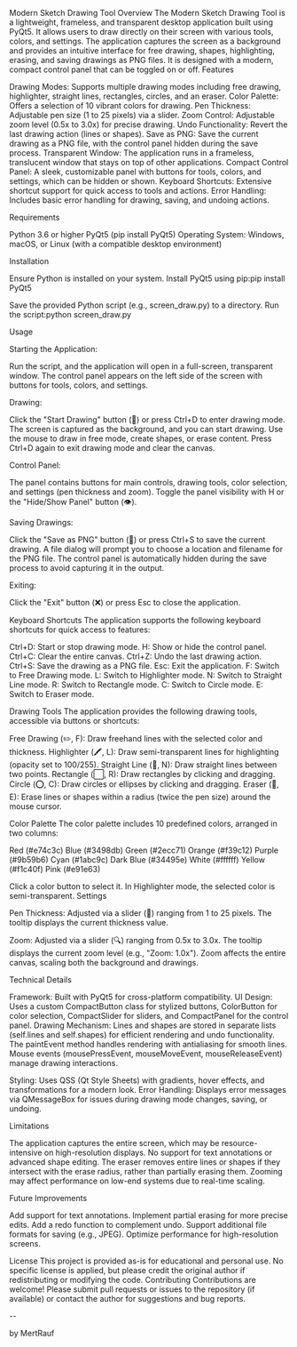 Modern Sketch Drawing Tool
Overview
The Modern Sketch Drawing Tool is a lightweight, frameless, and transparent desktop application built using PyQt5. It allows users to draw directly on their screen with various tools, colors, and settings. The application captures the screen as a background and provides an intuitive interface for free drawing, shapes, highlighting, erasing, and saving drawings as PNG files. It is designed with a modern, compact control panel that can be toggled on or off.
Features

Drawing Modes: Supports multiple drawing modes including free drawing, highlighter, straight lines, rectangles, circles, and an eraser.
Color Palette: Offers a selection of 10 vibrant colors for drawing.
Pen Thickness: Adjustable pen size (1 to 25 pixels) via a slider.
Zoom Control: Adjustable zoom level (0.5x to 3.0x) for precise drawing.
Undo Functionality: Revert the last drawing action (lines or shapes).
Save as PNG: Save the current drawing as a PNG file, with the control panel hidden during the save process.
Transparent Window: The application runs in a frameless, translucent window that stays on top of other applications.
Compact Control Panel: A sleek, customizable panel with buttons for tools, colors, and settings, which can be hidden or shown.
Keyboard Shortcuts: Extensive shortcut support for quick access to tools and actions.
Error Handling: Includes basic error handling for drawing, saving, and undoing actions.

Requirements

Python 3.6 or higher
PyQt5 (pip install PyQt5)
Operating System: Windows, macOS, or Linux (with a compatible desktop environment)

Installation

Ensure Python is installed on your system.
Install PyQt5 using pip:pip install PyQt5


Save the provided Python script (e.g., screen_draw.py) to a directory.
Run the script:python screen_draw.py



Usage

Starting the Application:

Run the script, and the application will open in a full-screen, transparent window.
The control panel appears on the left side of the screen with buttons for tools, colors, and settings.


Drawing:

Click the "Start Drawing" button (🎨) or press Ctrl+D to enter drawing mode.
The screen is captured as the background, and you can start drawing.
Use the mouse to draw in free mode, create shapes, or erase content.
Press Ctrl+D again to exit drawing mode and clear the canvas.


Control Panel:

The panel contains buttons for main controls, drawing tools, color selection, and settings (pen thickness and zoom).
Toggle the panel visibility with H or the "Hide/Show Panel" button (👁️).


Saving Drawings:

Click the "Save as PNG" button (💾) or press Ctrl+S to save the current drawing.
A file dialog will prompt you to choose a location and filename for the PNG file.
The control panel is automatically hidden during the save process to avoid capturing it in the output.


Exiting:

Click the "Exit" button (❌) or press Esc to close the application.



Keyboard Shortcuts
The application supports the following keyboard shortcuts for quick access to features:

Ctrl+D: Start or stop drawing mode.
H: Show or hide the control panel.
Ctrl+C: Clear the entire canvas.
Ctrl+Z: Undo the last drawing action.
Ctrl+S: Save the drawing as a PNG file.
Esc: Exit the application.
F: Switch to Free Drawing mode.
L: Switch to Highlighter mode.
N: Switch to Straight Line mode.
R: Switch to Rectangle mode.
C: Switch to Circle mode.
E: Switch to Eraser mode.

Drawing Tools
The application provides the following drawing tools, accessible via buttons or shortcuts:

Free Drawing (✏️, F): Draw freehand lines with the selected color and thickness.
Highlighter (🖍️, L): Draw semi-transparent lines for highlighting (opacity set to 100/255).
Straight Line (📏, N): Draw straight lines between two points.
Rectangle (⬜, R): Draw rectangles by clicking and dragging.
Circle (⭕, C): Draw circles or ellipses by clicking and dragging.
Eraser (🧽, E): Erase lines or shapes within a radius (twice the pen size) around the mouse cursor.

Color Palette
The color palette includes 10 predefined colors, arranged in two columns:

Red (#e74c3c)
Blue (#3498db)
Green (#2ecc71)
Orange (#f39c12)
Purple (#9b59b6)
Cyan (#1abc9c)
Dark Blue (#34495e)
White (#ffffff)
Yellow (#f1c40f)
Pink (#e91e63)

Click a color button to select it. In Highlighter mode, the selected color is semi-transparent.
Settings

Pen Thickness:
Adjusted via a slider (📏) ranging from 1 to 25 pixels.
The tooltip displays the current thickness value.


Zoom:
Adjusted via a slider (🔍) ranging from 0.5x to 3.0x.
The tooltip displays the current zoom level (e.g., "Zoom: 1.0x").
Zoom affects the entire canvas, scaling both the background and drawings.



Technical Details

Framework: Built with PyQt5 for cross-platform compatibility.
UI Design: Uses a custom CompactButton class for stylized buttons, ColorButton for color selection, CompactSlider for sliders, and CompactPanel for the control panel.
Drawing Mechanism:
Lines and shapes are stored in separate lists (self.lines and self.shapes) for efficient rendering and undo functionality.
The paintEvent method handles rendering with antialiasing for smooth lines.
Mouse events (mousePressEvent, mouseMoveEvent, mouseReleaseEvent) manage drawing interactions.


Styling: Uses QSS (Qt Style Sheets) with gradients, hover effects, and transformations for a modern look.
Error Handling: Displays error messages via QMessageBox for issues during drawing mode changes, saving, or undoing.

Limitations

The application captures the entire screen, which may be resource-intensive on high-resolution displays.
No support for text annotations or advanced shape editing.
The eraser removes entire lines or shapes if they intersect with the erase radius, rather than partially erasing them.
Zooming may affect performance on low-end systems due to real-time scaling.

Future Improvements

Add support for text annotations.
Implement partial erasing for more precise edits.
Add a redo function to complement undo.
Support additional file formats for saving (e.g., JPEG).
Optimize performance for high-resolution screens.

License
This project is provided as-is for educational and personal use. No specific license is applied, but please credit the original author if redistributing or modifying the code.
Contributing
Contributions are welcome! Please submit pull requests or issues to the repository (if available) or contact the author for suggestions and bug reports.

--

by MertRauf
